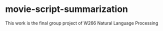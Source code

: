 # movie-script-summarization
This work is the final group project of W266 Natural Language Processing
